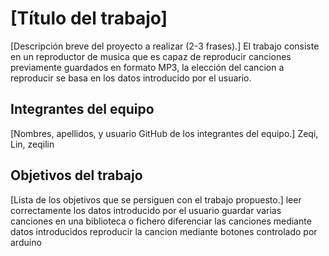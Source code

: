 # [Título del trabajo]

[Descripción breve del proyecto a realizar (2-3 frases).]
El trabajo consiste en un reproductor de musica que es capaz de reproducir canciones previamente guardados en formato MP3, la elección del cancion a reproducir se basa en los datos introducido por el usuario.

## Integrantes del equipo

[Nombres, apellidos, y usuario GitHub de los integrantes del equipo.]
Zeqi, Lin, zeqilin
## Objetivos del trabajo

[Lista de los objetivos que se persiguen con el trabajo propuesto.]
leer correctamente los datos introducido por el usuario
guardar varias canciones en una biblioteca o fichero
diferenciar las canciones mediante datos introducidos
reproducir la cancion mediante botones controlado por arduino
